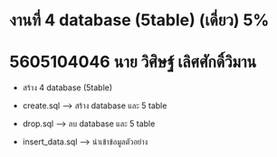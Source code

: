 # งานที่ 4 database (5table) (เดี่ยว) 5%
# 5605104046 นาย วิศิษฐ์ เลิศศักดิ์วิมาน
+ สร้าง 4 database (5table)

+ create.sql --> สร้าง database และ 5 table

+ drop.sql  --> ลบ database และ 5 table

+ insert_data.sql --> นำเข้าข้อมูลตัวอย่าง
